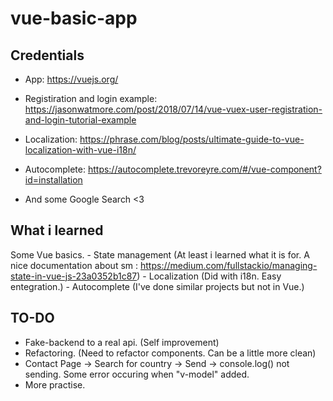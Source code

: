# vue-basic-app

## Credentials
- App: https://vuejs.org/

- Registiration and login example: https://jasonwatmore.com/post/2018/07/14/vue-vuex-user-registration-and-login-tutorial-example
- Localization: https://phrase.com/blog/posts/ultimate-guide-to-vue-localization-with-vue-i18n/
- Autocomplete: https://autocomplete.trevoreyre.com/#/vue-component?id=installation

- And some Google Search <3

## What i learned
Some Vue basics.
    - State management (At least i learned what it is for. A nice documentation about sm : https://medium.com/fullstackio/managing-state-in-vue-js-23a0352b1c87)
    - Localization (Did with i18n. Easy entegration.)
    - Autocomplete (I've done similar projects but not in Vue.)

## TO-DO
- Fake-backend to a real api. (Self improvement)
- Refactoring. (Need to refactor components. Can be a little more clean)
- Contact Page -> Search for country -> Send -> console.log() not sending. Some error occuring when "v-model" added.
- More practise.